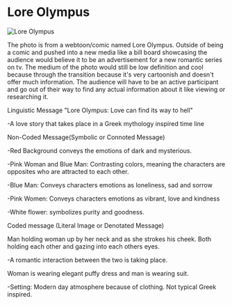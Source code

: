 # Lore Olympus

![Lore Olympus](https://user-images.githubusercontent.com/71411491/106788316-6aad7b80-6616-11eb-8748-075df7db5d58.jpg)


The photo is from a webtoon/comic named Lore Olympus. Outside of being a comic and pushed into a new media like a
bill board showcasing the audience would believe it to be an advertisement for a new romantic series on tv.
The medium of the photo would still be low definition and cool because through the transition because it's very cartoonish
and doesn't offer much information. The audience will have to be an active participant and go out of their way to find any
actual information about it like viewing or researching it.



Linguistic Message
"Lore Olympus: Love can find its way to hell"

-A love story that takes place in a Greek mythology inspired time line


Non-Coded Message(Symbolic or Connoted Message)

-Red Background conveys the emotions of dark and mysterious.

-Pink Woman and Blue Man: Contrasting colors, meaning the characters are opposites who are attracted to each other.

-Blue Man: Conveys characters emotions as loneliness, sad and sorrow

-Pink Women: Conveys characters emotions as vibrant, love and kindness

-White flower: symbolizes purity and goodness.


Coded message (Literal Image or Denotated Message)

Man holding woman up by her neck and as she strokes his cheek. Both holding each other and gazing into each others eyes.

-A romantic interaction between the two is taking place.

Woman is wearing elegant puffy dress and man is wearing suit.

-Setting: Modern day atmosphere because of clothing. Not typical Greek inspired.
